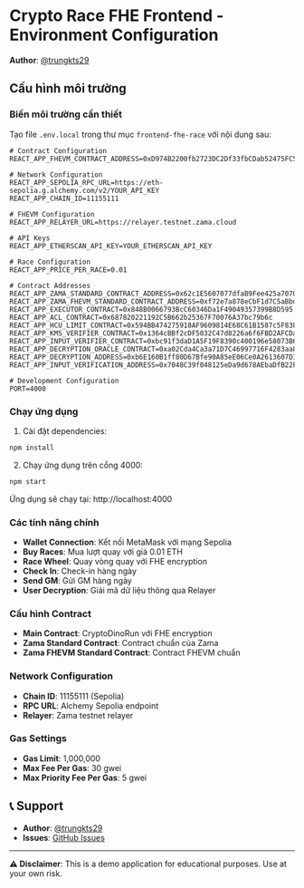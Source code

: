 # Crypto Race FHE Frontend - Environment Configuration

**Author**: [@trungkts29](https://x.com/trungkts29)

## Cấu hình môi trường

### Biến môi trường cần thiết

Tạo file `.env.local` trong thư mục `frontend-fhe-race` với nội dung sau:

```env
# Contract Configuration
REACT_APP_FHEVM_CONTRACT_ADDRESS=0xD974B2200fb2723DC2Df33fbCDab52475FC563D5

# Network Configuration
REACT_APP_SEPOLIA_RPC_URL=https://eth-sepolia.g.alchemy.com/v2/YOUR_API_KEY
REACT_APP_CHAIN_ID=11155111

# FHEVM Configuration
REACT_APP_RELAYER_URL=https://relayer.testnet.zama.cloud

# API Keys
REACT_APP_ETHERSCAN_API_KEY=YOUR_ETHERSCAN_API_KEY

# Race Configuration
REACT_APP_PRICE_PER_RACE=0.01

# Contract Addresses
REACT_APP_ZAMA_STANDARD_CONTRACT_ADDRESS=0x62c1E5607077dfaB9Fee425a70707b545F565620
REACT_APP_ZAMA_FHEVM_STANDARD_CONTRACT_ADDRESS=0xf72e7a878eCbF1d7C5aBbd283c10e82ddA58A721
REACT_APP_EXECUTOR_CONTRACT=0x848B0066793BcC60346Da1F49049357399B8D595
REACT_APP_ACL_CONTRACT=0x687820221192C5B662b25367F70076A37bc79b6c
REACT_APP_HCU_LIMIT_CONTRACT=0x594BB474275918AF9609814E68C61B1587c5F838
REACT_APP_KMS_VERIFIER_CONTRACT=0x1364cBBf2cDF5032C47d8226a6f6FBD2AFCDacAC
REACT_APP_INPUT_VERIFIER_CONTRACT=0xbc91f3daD1A5F19F8390c400196e58073B6a0BC4
REACT_APP_DECRYPTION_ORACLE_CONTRACT=0xa02Cda4Ca3a71D7C46997716F4283aa851C28812
REACT_APP_DECRYPTION_ADDRESS=0xb6E160B1ff80D67Bfe90A85eE06Ce0A2613607D1
REACT_APP_INPUT_VERIFICATION_ADDRESS=0x7048C39f048125eDa9d678AEbaDfB22F7900a29F

# Development Configuration
PORT=4000
```

### Chạy ứng dụng

1. Cài đặt dependencies:
```bash
npm install
```

2. Chạy ứng dụng trên cổng 4000:
```bash
npm start
```

Ứng dụng sẽ chạy tại: http://localhost:4000

### Các tính năng chính

- **Wallet Connection**: Kết nối MetaMask với mạng Sepolia
- **Buy Races**: Mua lượt quay với giá 0.01 ETH
- **Race Wheel**: Quay vòng quay với FHE encryption
- **Check In**: Check-in hàng ngày
- **Send GM**: Gửi GM hàng ngày
- **User Decryption**: Giải mã dữ liệu thông qua Relayer

### Cấu hình Contract

- **Main Contract**: CryptoDinoRun với FHE encryption
- **Zama Standard Contract**: Contract chuẩn của Zama
- **Zama FHEVM Standard Contract**: Contract FHEVM chuẩn

### Network Configuration

- **Chain ID**: 11155111 (Sepolia)
- **RPC URL**: Alchemy Sepolia endpoint
- **Relayer**: Zama testnet relayer

### Gas Settings

- **Gas Limit**: 1,000,000
- **Max Fee Per Gas**: 30 gwei
- **Max Priority Fee Per Gas**: 5 gwei

## 📞 Support

- **Author**: [@trungkts29](https://x.com/trungkts29)
- **Issues**: [GitHub Issues](https://github.com/ntclick/luckyracegameFHE/issues)

---

**⚠️ Disclaimer**: This is a demo application for educational purposes. Use at your own risk. 